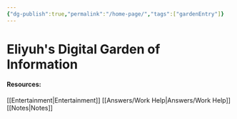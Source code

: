 ```yaml
---
{"dg-publish":true,"permalink":"/home-page/","tags":["gardenEntry"]}
---
```


# Eliyuh's Digital Garden of Information


#### Resources:
[[Entertainment\|Entertainment]]
[[Answers/Work Help\|Answers/Work Help]]
[[Notes\|Notes]]